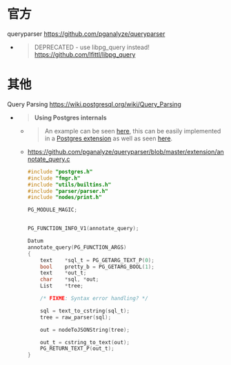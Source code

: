 
# 官方

queryparser https://github.com/pganalyze/queryparser
- > DEPRECATED - use libpg_query instead! https://github.com/lfittl/libpg_query

# 其他

Query Parsing https://wiki.postgresql.org/wiki/Query_Parsing
- > **Using Postgres internals**
  * > An example can be seen [here](https://github.com/pganalyze/queryparser/blob/master/queryparser.c), this can be easily implemented in a [Postgres extension](http://www.postgresql.org/docs/current/static/extend-extensions.html) as well as seen [here](https://github.com/pganalyze/queryparser/blob/master/extension/annotate_query.c).
  * https://github.com/pganalyze/queryparser/blob/master/extension/annotate_query.c
    ```c
    #include "postgres.h"
    #include "fmgr.h"
    #include "utils/builtins.h"
    #include "parser/parser.h"
    #include "nodes/print.h"

    PG_MODULE_MAGIC;


    PG_FUNCTION_INFO_V1(annotate_query);

    Datum
    annotate_query(PG_FUNCTION_ARGS)
    {
    	text	*sql_t = PG_GETARG_TEXT_P(0);
    	bool	pretty_b = PG_GETARG_BOOL(1);
    	text	*out_t;
    	char	*sql, *out;
    	List	*tree;

    	/* FIXME: Syntax error handling? */

    	sql = text_to_cstring(sql_t);
    	tree = raw_parser(sql);

    	out = nodeToJSONString(tree);

    	out_t = cstring_to_text(out);
    	PG_RETURN_TEXT_P(out_t);
    }
    ```
